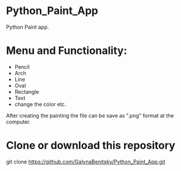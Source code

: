 # Python_Paint_App
Python Paint app. 

# Menu and Functionality:
* Pencil
* Arch
* Line
* Oval
* Rectangle
* Text 
* change the color etc. 

After creating the painting the file can be save as ".png" format at the computer.

# Clone or download this repository
git clone https://github.com/GalynaBenitsky/Python_Paint_App.git


